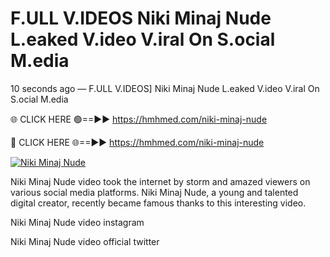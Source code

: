 # F.ULL V.IDEOS Niki Minaj Nude L.eaked V.ideo V.iral On S.ocial M.edia

10 seconds ago — F.ULL V.IDEOS] Niki Minaj Nude L.eaked V.ideo V.iral On S.ocial M.edia

🌐 CLICK HERE 🟢==►► https://hmhmed.com/niki-minaj-nude

🔴 CLICK HERE 🌐==►► https://hmhmed.com/niki-minaj-nude

[![Niki Minaj Nude](https://i.imgur.com/dJHk4Zq.gif)](https://hmhmed.com/niki-minaj-nude)

Niki Minaj Nude video took the internet by storm and amazed viewers on various social media platforms. Niki Minaj Nude, a young and talented digital creator, recently became famous thanks to this interesting video.

Niki Minaj Nude video instagram

Niki Minaj Nude video official twitter